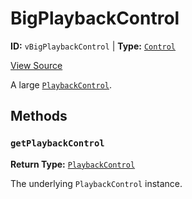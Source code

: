 # BigPlaybackControl

**ID:** `vBigPlaybackControl` | **Type:** [`Control`](./control-interface.md)

[View Source](../../../../../vime-player/src/plugins/controls/control/BigPlaybackControl.svelte)

A large [`PlaybackControl`](./playback-control.md).

## Methods

### `getPlaybackControl`

**Return Type:** [`PlaybackControl`](./playback-control.md)

The underlying `PlaybackControl` instance.
